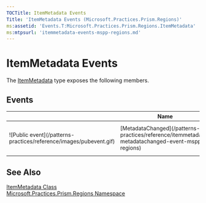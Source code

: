 ```yaml
---
TOCTitle: ItemMetadata Events
Title: 'ItemMetadata Events (Microsoft.Practices.Prism.Regions)'
ms:assetid: 'Events.T:Microsoft.Practices.Prism.Regions.ItemMetadata'
ms:mtpsurl: 'itemmetadata-events-mspp-regions.md'
---
```


# ItemMetadata Events

The [ItemMetadata](/patterns-practices/reference/itemmetadata-class-mspp-regions) type exposes the following members.

## Events

<table>

<thead>
<tr class="header">
<th> </th>
<th>Name</th>
<th>Description</th>
</tr>
</thead>
<tbody>
<tr class="odd">
<td>![Public event](/patterns-practices/reference/images/pubevent.gif)</td>
<td>[MetadataChanged](/patterns-practices/reference/itemmetadata-metadatachanged-event-mspp-regions)</td>
<td><div class="summary">
Occurs when metadata on the item changes.
</div></td>
</tr>
</tbody>
</table>

## See Also

[ItemMetadata Class](/patterns-practices/reference/itemmetadata-class-mspp-regions)  
[Microsoft.Practices.Prism.Regions Namespace](/patterns-practices/reference/mspp-regions-namespace)  